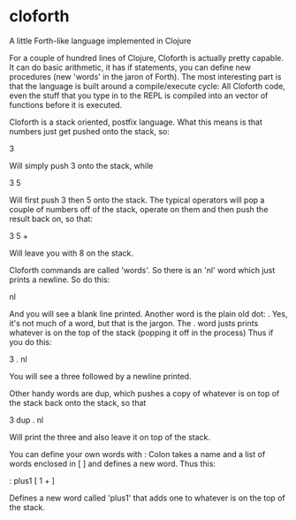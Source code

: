 cloforth
========

A little Forth-like language implemented in Clojure

For a couple of hundred lines of Clojure, Cloforth
is actually pretty capable. It can do basic arithmetic,
it has if statements, you can define new procedures
(new 'words' in the jaron of Forth). The most
interesting part is that the language is built
around a compile/execute cycle: All Cloforth
code, even the stuff that you type in to the
REPL is compiled into an vector of functions
before it is executed.


Cloforth is a stack oriented, postfix language.
What this means is that numbers just get
pushed onto the stack, so:

3

Will simply push 3 onto the stack, while

3 5

Will first push 3 then 5 onto the stack. The
typical operators will pop a couple of numbers
off of the stack, operate on them and then
push the result back on, so that:

3 5 +

Will leave you with 8 on the stack.

Cloforth commands are called 'words'. So there
is an 'nl' word which just prints a newline.
So do this:

nl

And you will see a blank line printed. Another
word is the plain old dot: . Yes, it's not much
of a word, but that is the jargon. The . word
justs prints whatever is on the top of the stack
(popping it off in the process) Thus if you
do this:

3 . nl

You will see a three followed by a newline printed.

Other handy words are dup, which pushes a copy of
whatever is on top of the stack back onto the
stack, so that

3 dup . nl

Will print the three and also leave it on top of
the stack.

You can define your own words with :
Colon takes a name and a list of words
enclosed in [ ] and defines a new word.
Thus this:

: plus1 [ 1 + ]

Defines a new word called 'plus1' that adds
one to whatever is on the top of the stack.




